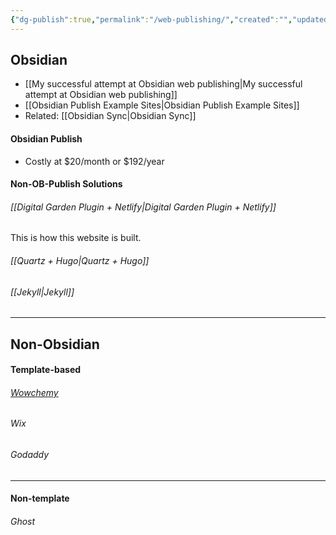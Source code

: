 ```yaml
---
{"dg-publish":true,"permalink":"/web-publishing/","created":"","updated":""}
---
```


## Obsidian
- [[My successful attempt at Obsidian web publishing\|My successful attempt at Obsidian web publishing]]
- [[Obsidian Publish Example Sites\|Obsidian Publish Example Sites]]
- Related: [[Obsidian Sync\|Obsidian Sync]]

#### Obsidian Publish
- Costly at $20/month or $192/year

#### Non-OB-Publish Solutions

###### [[Digital Garden Plugin + Netlify\|Digital Garden Plugin + Netlify]]
This is how this website is built.

###### [[Quartz + Hugo\|Quartz + Hugo]]

###### [[Jekyll\|Jekyll]]

---
## Non-Obsidian

#### Template-based

###### [Wowchemy](https://wowchemy.com/)

###### Wix

###### Godaddy

---
#### Non-template

###### Ghost




